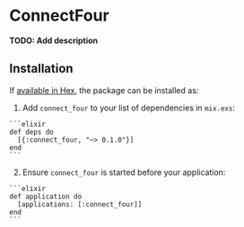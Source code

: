# ConnectFour

**TODO: Add description**

## Installation

If [available in Hex](https://hex.pm/docs/publish), the package can be installed as:

  1. Add `connect_four` to your list of dependencies in `mix.exs`:

    ```elixir
    def deps do
      [{:connect_four, "~> 0.1.0"}]
    end
    ```

  2. Ensure `connect_four` is started before your application:

    ```elixir
    def application do
      [applications: [:connect_four]]
    end
    ```

